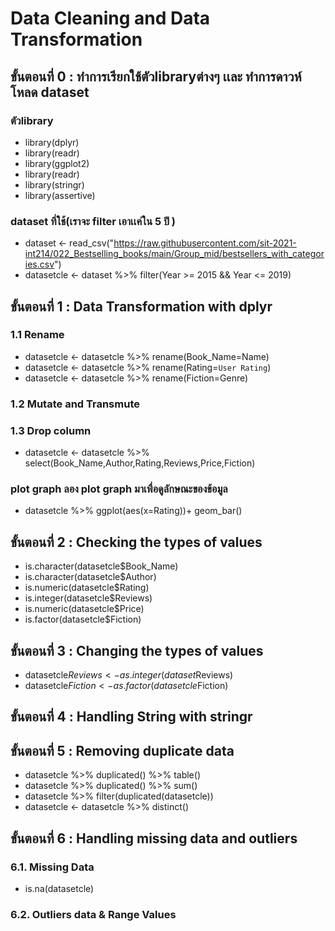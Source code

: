 # Data Cleaning and Data Transformation
## ขั้นตอนที่ 0 : ทำการเรียกใช้ตัวlibraryต่างๆ เเละ ทำการดาวห์โหลด dataset
### ตัวlibrary
* library(dplyr)
* library(readr)
* library(ggplot2)
* library(readr)    
* library(stringr)  
* library(assertive) 

### dataset ที่ใช้(เราจะ filter เอาเเค่ใน 5 ปี ) 
- dataset <- read_csv("https://raw.githubusercontent.com/sit-2021-int214/022_Bestselling_books/main/Group_mid/bestsellers_with_categories.csv")
- datasetcle <- dataset %>% filter(Year >= 2015 && Year <= 2019)


##  ขั้นตอนที่ 1 : Data Transformation with dplyr
### 1.1 Rename
- datasetcle <- datasetcle %>% rename(Book_Name=Name)
- datasetcle <- datasetcle %>% rename(Rating=`User Rating`)
- datasetcle <- datasetcle %>% rename(Fiction=Genre)
### 1.2 Mutate and Transmute
### 1.3 Drop column
- datasetcle <- datasetcle %>% select(Book_Name,Author,Rating,Reviews,Price,Fiction)

### plot graph ลอง plot graph มาเพื่อดูลักษณะของข้อมูล
- datasetcle %>% ggplot(aes(x=Rating))+ geom_bar()
## ขั้นตอนที่ 2 : Checking the types of values
- is.character(datasetcle$Book_Name)
- is.character(datasetcle$Author)
- is.numeric(datasetcle$Rating)
- is.integer(datasetcle$Reviews)
- is.numeric(datasetcle$Price)
- is.factor(datasetcle$Fiction)

## ขั้นตอนที่ 3 : Changing the types of values
- datasetcle$Reviews <- as.integer(dataset$Reviews)
- datasetcle$Fiction <- as.factor(datasetcle$Fiction)

## ขั้นตอนที่ 4 : Handling String with stringr 
## ขั้นตอนที่ 5 : Removing duplicate data
- datasetcle %>% duplicated() %>% table()
- datasetcle %>% duplicated() %>% sum()
- datasetcle %>% filter(duplicated(datasetcle))
- datasetcle <- datasetcle %>% distinct()
## ขั้นตอนที่ 6 : Handling missing data and outliers
### 6.1. Missing Data
- is.na(datasetcle)
### 6.2. Outliers data & Range Values
